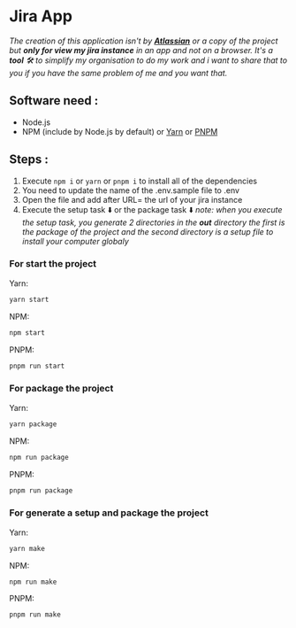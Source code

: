 # Jira App

*The creation of this application isn't by **[Atlassian](https://atlassian.com)** or a copy of the project but **only for view my jira instance** in an app and not on a browser.
It's a **tool** 🛠️ to simplify my organisation to do my work and i want to share that to you if you have the same problem of me and you want that.*

## Software need :

- Node.js
- NPM (include by Node.js by default) or [Yarn](https://yarnpkg.com) or [PNPM](https://pnpm.io)

## Steps :

1. Execute ``npm i`` or ``yarn`` or ``pnpm i`` to install all of the dependencies
2. You need to update the name of the .env.sample file to .env
3. Open the file and add after URL= the url of your jira instance
4. Execute the setup task ⬇️ or the package task ⬇️
*note: when you execute the setup task, you generate 2 directories in the **out** directory the first is the package of the project and the second directory is a setup file to install your computer globaly*

### For start the project

Yarn:

```cmd
yarn start
```

NPM:

```cmd
npm start
```

PNPM:

```cmd
pnpm run start
```

### For package the project

Yarn:

```cmd
yarn package
```

NPM:

```cmd
npm run package
```

PNPM:

```cmd
pnpm run package
```

### For generate a setup and package the project

Yarn:

```cmd
yarn make
```

NPM:

```cmd
npm run make
```

PNPM:

```cmd
pnpm run make
```
